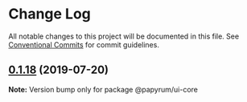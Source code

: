 # Change Log

All notable changes to this project will be documented in this file.
See [Conventional Commits](https://conventionalcommits.org) for commit guidelines.

## [0.1.18](https://github.com/wilsson/papyrum/compare/v0.1.17...v0.1.18) (2019-07-20)

**Note:** Version bump only for package @papyrum/ui-core
